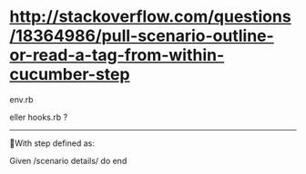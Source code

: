 
# http://stackoverflow.com/questions/18364986/pull-scenario-outline-or-read-a-tag-from-within-cucumber-step

env.rb

eller hooks.rb ? 




-----------------------------------
With step defined as:

Given /scenario details/ do
end